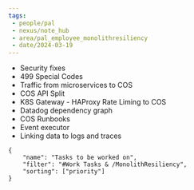```yaml
---
tags:
 - people/pal
 - nexus/note_hub
 - area/pal_employee_monolithresiliency
 - date/2024-03-19
---
```




- Security fixes
- 499 Special Codes
- Traffic from microservices to COS
- COS API Split
- K8S Gateway - HAProxy Rate Liming to COS
- Datadog dependency graph
- COS Runbooks
- Event executor
- Linking data to logs and traces


	
```todoist
{
	"name": "Tasks to be worked on",
	"filter": "#Work Tasks & /MonolithResiliency",
	"sorting": ["priority"]
}
```